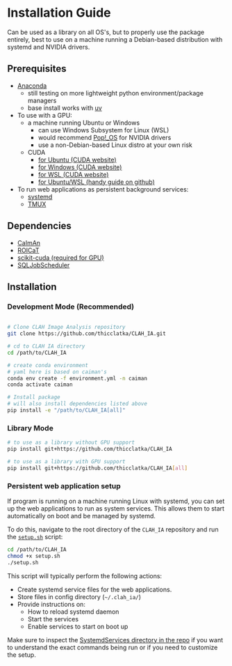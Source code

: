 # Installation Guide

Can be used as a library on all OS's, but to properly use the package entirely, best to use on a machine running a Debian-based distribution with systemd and NVIDIA drivers.

## Prerequisites

- [Anaconda](https://docs.anaconda.com/)
    - still testing on more lightweight python environment/package managers
    - base install works with [uv](https://github.com/astral-sh/uv)
- To use with a GPU:
    - a machine running Ubuntu or Windows
        - can use Windows Subsystem for Linux (WSL)
        - would recommend [Pop!\_OS](https://system76.com/pop/download/) for NVIDIA drivers
        - use a non-Debian-based Linux distro at your own risk
    - CUDA
        - [for Ubuntu (CUDA website)](https://docs.nvidia.com/cuda/cuda-installation-guide-linux/index.html#ubuntu)
        - [for Windows (CUDA website)](https://docs.nvidia.com/cuda/cuda-installation-guide-microsoft-windows/index.html)
        - [for WSL (CUDA website)](https://docs.nvidia.com/cuda/cuda-installation-guide-linux/index.html#wsl)
        - [for Ubuntu/WSL (handy guide on github)](https://gist.github.com/denguir/b21aa66ae7fb1089655dd9de8351a202)
- To run web applications as persistent background services:
    - [systemd](https://systemd.io/)
    - [TMUX](https://github.com/tmux/tmux/wiki)

## Dependencies

- [CaImAn](https://github.com/thicclatka/CaImAn)
- [ROICaT](https://github.com/RichieHakim/ROICaT)
- [scikit-cuda (required for GPU)](https://github.com/lebedov/scikit-cuda)
- [SQLJobScheduler](https://github.com/thicclatka/SQLJobScheduler)

## Installation

### Development Mode (Recommended)

```bash

# Clone CLAH Image Analysis repository
git clone https://github.com/thicclatka/CLAH_IA.git

# cd to CLAH IA directory
cd /path/to/CLAH_IA

# create conda environment
# yaml here is based on caiman's
conda env create -f environment.yml -n caiman
conda activate caiman

# Install package
# will also install dependencies listed above
pip install -e "/path/to/CLAH_IA[all]"
```

### Library Mode

```bash
# to use as a library without GPU support
pip install git+https://github.com/thicclatka/CLAH_IA

# to use as a library with GPU support
pip install git+https://github.com/thicclatka/CLAH_IA[all]
```

### Persistent web application setup

If program is running on a machine running Linux with systemd,
you can set up the web applications to run as system services.
This allows them to start automatically on boot and be managed by systemd.

To do this, navigate to the root directory of the `CLAH_IA` repository and run the [`setup.sh`](https://github.com/thicclatka/CLAH_IA/blob/main/SystemdServices/setup.sh) script:

```bash
cd /path/to/CLAH_IA
chmod +x setup.sh
./setup.sh
```

This script will typically perform the following actions:

- Create systemd service files for the web applications.
- Store files in config directory (`~/.clah_ia/`)
- Provide instructions on:
    - How to reload systemd daemon
    - Start the services
    - Enable services to start on boot up

Make sure to inspect the [SystemdServices directory in the repo](https://github.com/thicclatka/CLAH_IA/blob/main/SystemdServices) if you want to understand the exact commands being run or if you need to customize the setup.
